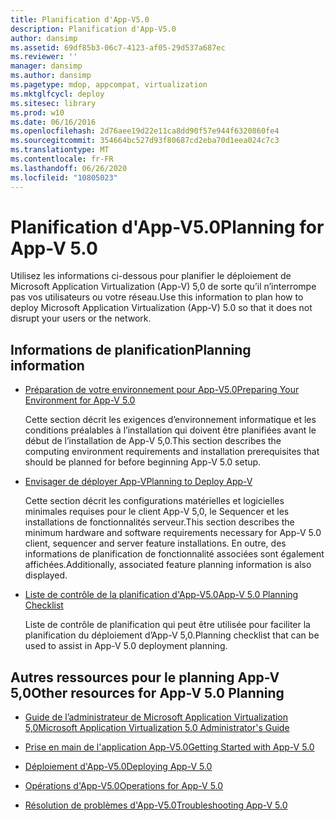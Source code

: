 ```yaml
---
title: Planification d'App-V5.0
description: Planification d'App-V5.0
author: dansimp
ms.assetid: 69df85b3-06c7-4123-af05-29d537a687ec
ms.reviewer: ''
manager: dansimp
ms.author: dansimp
ms.pagetype: mdop, appcompat, virtualization
ms.mktglfcycl: deploy
ms.sitesec: library
ms.prod: w10
ms.date: 06/16/2016
ms.openlocfilehash: 2d76aee19d22e11ca8dd90f57e944f6320860fe4
ms.sourcegitcommit: 354664bc527d93f80687cd2eba70d1eea024c7c3
ms.translationtype: MT
ms.contentlocale: fr-FR
ms.lasthandoff: 06/26/2020
ms.locfileid: "10805023"
---
```

# <span data-ttu-id="36a99-103">Planification d'App-V5.0</span><span class="sxs-lookup"><span data-stu-id="36a99-103">Planning for App-V 5.0</span></span>


<span data-ttu-id="36a99-104">Utilisez les informations ci-dessous pour planifier le déploiement de Microsoft Application Virtualization (App-V) 5,0 de sorte qu’il n’interrompe pas vos utilisateurs ou votre réseau.</span><span class="sxs-lookup"><span data-stu-id="36a99-104">Use this information to plan how to deploy Microsoft Application Virtualization (App-V) 5.0 so that it does not disrupt your users or the network.</span></span>

## <span data-ttu-id="36a99-105">Informations de planification</span><span class="sxs-lookup"><span data-stu-id="36a99-105">Planning information</span></span>


-   [<span data-ttu-id="36a99-106">Préparation de votre environnement pour App-V5.0</span><span class="sxs-lookup"><span data-stu-id="36a99-106">Preparing Your Environment for App-V 5.0</span></span>](preparing-your-environment-for-app-v-50.md)

    <span data-ttu-id="36a99-107">Cette section décrit les exigences d’environnement informatique et les conditions préalables à l’installation qui doivent être planifiées avant le début de l’installation de App-V 5,0.</span><span class="sxs-lookup"><span data-stu-id="36a99-107">This section describes the computing environment requirements and installation prerequisites that should be planned for before beginning App-V 5.0 setup.</span></span>

-   [<span data-ttu-id="36a99-108">Envisager de déployer App-V</span><span class="sxs-lookup"><span data-stu-id="36a99-108">Planning to Deploy App-V</span></span>](planning-to-deploy-app-v.md)

    <span data-ttu-id="36a99-109">Cette section décrit les configurations matérielles et logicielles minimales requises pour le client App-V 5,0, le Sequencer et les installations de fonctionnalités serveur.</span><span class="sxs-lookup"><span data-stu-id="36a99-109">This section describes the minimum hardware and software requirements necessary for App-V 5.0 client, sequencer and server feature installations.</span></span> <span data-ttu-id="36a99-110">En outre, des informations de planification de fonctionnalité associées sont également affichées.</span><span class="sxs-lookup"><span data-stu-id="36a99-110">Additionally, associated feature planning information is also displayed.</span></span>

-   [<span data-ttu-id="36a99-111">Liste de contrôle de la planification d'App-V5.0</span><span class="sxs-lookup"><span data-stu-id="36a99-111">App-V 5.0 Planning Checklist</span></span>](app-v-50-planning-checklist.md)

    <span data-ttu-id="36a99-112">Liste de contrôle de planification qui peut être utilisée pour faciliter la planification du déploiement d’App-V 5,0.</span><span class="sxs-lookup"><span data-stu-id="36a99-112">Planning checklist that can be used to assist in App-V 5.0 deployment planning.</span></span>






## <a href="" id="other-resources-for-app-v-5-0-planning-"></a><span data-ttu-id="36a99-113">Autres ressources pour le planning App-V 5,0</span><span class="sxs-lookup"><span data-stu-id="36a99-113">Other resources for App-V 5.0 Planning</span></span>


-   [<span data-ttu-id="36a99-114">Guide de l’administrateur de Microsoft Application Virtualization 5,0</span><span class="sxs-lookup"><span data-stu-id="36a99-114">Microsoft Application Virtualization 5.0 Administrator's Guide</span></span>](microsoft-application-virtualization-50-administrators-guide.md)

-   [<span data-ttu-id="36a99-115">Prise en main de l'application App-V5.0</span><span class="sxs-lookup"><span data-stu-id="36a99-115">Getting Started with App-V 5.0</span></span>](getting-started-with-app-v-50--rtm.md)

-   [<span data-ttu-id="36a99-116">Déploiement d'App-V5.0</span><span class="sxs-lookup"><span data-stu-id="36a99-116">Deploying App-V 5.0</span></span>](deploying-app-v-50.md)

-   [<span data-ttu-id="36a99-117">Opérations d'App-V5.0</span><span class="sxs-lookup"><span data-stu-id="36a99-117">Operations for App-V 5.0</span></span>](operations-for-app-v-50.md)

-   [<span data-ttu-id="36a99-118">Résolution de problèmes d'App-V5.0</span><span class="sxs-lookup"><span data-stu-id="36a99-118">Troubleshooting App-V 5.0</span></span>](troubleshooting-app-v-50.md)

 

 






